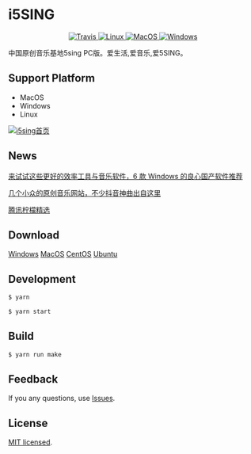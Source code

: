 # i5SING

<p align="center">
    <a href="https://travis-ci.org/i5sing/i5SING" target="_blank">
        <img src="https://travis-ci.org/i5sing/i5SING.svg?branch=master" alt="Travis"/>
    </a>
    <a href="https://travis-ci.org/i5sing/i5SING" target="_blank">
        <img src="https://img.shields.io/travis/i5sing/i5SING/master.svg?label=linux" alt="Linux"/>
    </a>
    <a href="https://travis-ci.org/i5sing/i5SING" target="_blank">
        <img src="https://img.shields.io/travis/i5sing/i5SING/master.svg?label=osx" alt="MacOS"/>
    </a>
    <a href="https://travis-ci.org/i5sing/i5SING" target="_blank">
        <img src="https://img.shields.io/travis/i5sing/i5SING/master.svg?label=windows" alt="Windows"/>
    </a>
</p>

中国原创音乐基地5sing PC版。爱生活,爱音乐,爱5SING。

## Support Platform

* MacOS
* Windows
* Linux

[![i5sing首页](http://static.i5sing.com/i5sing-v0.2-welcome.jpg)]()


## News

[来试试这些更好的效率工具与音乐软件，6 款 Windows 的良心国产软件推荐](https://sspai.com/post/44073)  

[几个小众的原创音乐网站，不少抖音神曲出自这里](https://zhuanlan.zhihu.com/p/37921837)

[腾讯柠檬精选](https://lemon.qq.com/lab/)

## Download

  [Windows](https://i5sing.com/download/win32_x64)
  [MacOS](https://i5sing.com/download/darwin_x64)
  [CentOS](https://static.i5sing.com/app/i5SING_0.2.0.rpm)
  [Ubuntu](https://i5sing.com/download/linux_x64)

## Development

```bash
$ yarn 

$ yarn start
```


## Build

```bash
$ yarn run make
```


## Feedback

If you any questions, use [Issues](https://github.com/i5sing/i5SING/issues).


## License

[MIT licensed](LICENSE).
